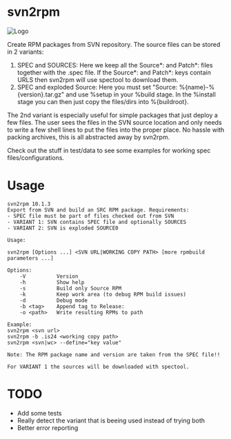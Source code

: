svn2rpm
=======
![Logo](https://raw.github.com/ImmobilienScout24/svn2rpm/master/svn2rpm-small.png)

Create RPM packages from SVN repository. The source files can be stored in 2 variants:

1. SPEC and SOURCES: Here we keep all the Source*: and Patch*: files together with the .spec file. If the Source*: and Patch*: keys contain URLS then svn2rpm will use spectool to download them.
2. SPEC and exploded Source: Here you must set "Source: %{name}-%{version}.tar.gz" and use %setup in your %build stage. In the %install stage you can then just copy the files/dirs into %{buildroot}.

The 2nd variant is especially useful for simple packages that just deploy a few files. The user sees the files in the SVN source location and only needs to write a few shell lines to put the files into the proper place. No hassle with packing archives, this is all abstracted away by svn2rpm.

Check out the stuff in test/data to see some examples for working spec files/configurations.

Usage
=====
```
svn2rpm 10.1.3
Export from SVN and build an SRC RPM package. Requirements:
- SPEC file must be part of files checked out from SVN
- VARIANT 1: SVN contains SPEC file and optionally SOURCES
- VARIANT 2: SVN is exploded SOURCE0

Usage:

svn2rpm [Options ...] <SVN URL|WORKING COPY PATH> [more rpmbuild parameters ...]

Options:
    -V          Version
    -h          Show help
    -s          Build only Source RPM
    -k          Keep work area (to debug RPM build issues)
    -d          Debug mode
    -b <tag>    Append tag to Release:
    -o <path>   Write resulting RPMs to path

Example:
svn2rpm <svn url> 
svn2rpm -b .is24 <working copy path>
svn2rpm <svn|wc> --define="key value"

Note: The RPM package name and version are taken from the SPEC file!!

For VARIANT 1 the sources will be downloaded with spectool.
```

TODO
====

* Add some tests
* Really detect the variant that is beeing used instead of trying both
* Better error reporting
